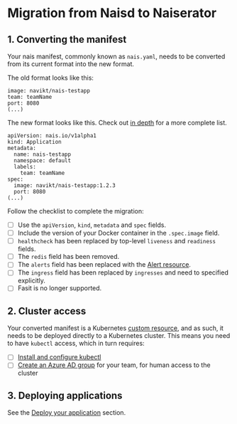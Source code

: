 Migration from Naisd to Naiserator
==================================

## 1. Converting the manifest

Your nais manifest, commonly known as `nais.yaml`, needs to be converted from its current format into the new format.

The old format looks like this:

```
image: navikt/nais-testapp
team: teamName
port: 8080
(...)
```

The new format looks like this. Check out [in depth](../in-depth/nais-manifest.md) for a more complete list.

```
apiVersion: nais.io/v1alpha1
kind: Application
metadata:
  name: nais-testapp
  namespace: default
  labels:
    team: teamName
spec:
  image: navikt/nais-testapp:1.2.3
  port: 8080
(...)
```

Follow the checklist to complete the migration:

* [ ] Use the `apiVersion`, `kind`, `metadata` and `spec` fields.
* [ ] Include the version of your Docker container in the `.spec.image` field.
* [ ] `healthcheck` has been replaced by top-level `liveness` and `readiness` fields.
* [ ] The `redis` field has been removed.
* [ ] The `alerts` field has been replaced with the [Alert resource](../observability/alerts.md).
* [ ] The `ingress` field has been replaced by `ingresses` and need to specified explicitly.
* [ ] Fasit is no longer supported.

## 2. Cluster access

Your converted manifest is a Kubernetes [custom resource](https://kubernetes.io/docs/concepts/extend-kubernetes/api-extension/custom-resources/), and as such, it needs to be deployed directly to a Kubernetes cluster. This means you need to have `kubectl` access, which in turn requires:

* [ ] [Install and configure kubectl](basics/access.md)
* [ ] [Create an Azure AD group](basics/teams.md) for your team, for human access to the cluster

## 3. Deploying applications

See the [Deploy your application](../basics/deploy.md) section.
